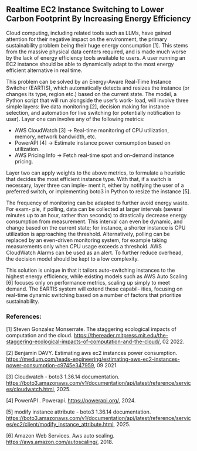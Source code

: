 ## Realtime EC2 Instance Switching to Lower Carbon Footprint By Increasing Energy Efficiency

Cloud computing, including related tools such as LLMs, have gained attention for their
negative impact on the environment, the primary sustainability problem being their huge
energy consumption [1]. This stems from the massive physical data centers required, and is
made much worse by the lack of energy efficiency tools available to users. A user running an
EC2 instance should be able to dynamically adapt to the most energy efficient alternative
in real time.

This problem can be solved by an Energy-Aware Real-Time Instance Switcher (EARTIS),
which automatically detects and resizes the instance (or changes its type, region etc.) based
on the current state. The model, a Python script that will run alongside the user’s work-
load, will involve three simple layers: live data monitoring [2], decision making for instance
selection, and automation for live switching (or potentially notification to user).
Layer one can involve any of the following metrics:
 - AWS CloudWatch [3] → Real-time monitoring of CPU utilization, memory, network
bandwidth, etc.
 - PowerAPI [4] → Estimate instance power consumption based on utilization.
 - AWS Pricing Info → Fetch real-time spot and on-demand instance pricing.

Layer two can apply weights to the above metrics, to formulate a heuristic that decides
the most efficient instance type. With that, if a switch is necessary, layer three can imple-
ment it, either by notifying the user of a preferred switch, or implementing boto3 in Python
to resize the instance [5].

The frequency of monitoring can be adapted to further avoid energy waste. For exam-
ple, if polling, data can be collected at larger intervals (several minutes up to an hour, rather
than seconds) to drastically decrease energy consumption from measurement. This interval
can even be dynamic, and change based on the current state; for instance, a shorter instance
is CPU utilization is approaching the threshold. Alternatively, polling can be replaced by
an even-driven monitoring system, for example taking measurements only when CPU usage
exceeds a threshold. AWS CloudWatch Alarms can be used as an alert. To further reduce
overhead, the decision model should be kept to a low complexity.

This solution is unique in that it tailors auto-switching instances to the highest energy
efficiency, while existing models such as AWS Auto Scaling [6] focuses only on performance
metrics, scaling up simply to meet demand. The EARTIS system will extend these capabil-
ities, focusing on real-time dynamic switching based on a number of factors that prioritize
sustainability.

### References:

[1] Steven Gonzalez Monserrate. The staggering ecological impacts of
computation and the cloud. https://thereader.mitpress.mit.edu/the-staggering-ecological-impacts-of-computation-and-the-cloud/, 02 2022.

[2] Benjamin DAVY. Estimating aws ec2 instances power
consumption. https://medium.com/teads-engineering/estimating-aws-ec2-instances-power-consumption-c9745e347959, 09 2021.

[3] Cloudwatch - boto3 1.36.14 documentation. https://boto3.amazonaws.com/v1/documentation/api/latest/reference/services/cloudwatch.html, 2025.

[4] PowerAPI . Powerapi. https://powerapi.org/, 2024.

[5] modify instance attribute - boto3 1.36.14 documentation. https://boto3.amazonaws.com/v1/documentation/api/latest/reference/services/ec2/client/modify_instance_attribute.html, 2025.

[6] Amazon Web Services. Aws auto scaling. https://aws.amazon.com/autoscaling/,
2018.

